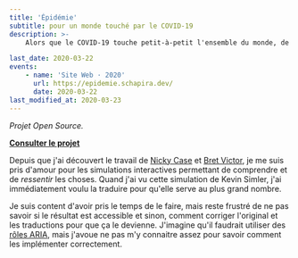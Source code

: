 ```yaml
---
title: 'Épidémie'
subtitle: pour un monde touché par le COVID-19
description: >-
    Alors que le COVID-19 touche petit-à-petit l'ensemble du monde, de nombreuses personnes n'arrivent pas encore à comprendre les enjeux de l'épidémie. "Épidémie" est une simulation interactive leur permettant de comprendre, voire de ressentir ces enjeux.

last_date: 2020-03-22
events:
    - name: 'Site Web · 2020'
      url: https://epidemie.schapira.dev/
      date: 2020-03-22
last_modified_at: 2020-03-23
---
```


_Projet Open Source._

**[Consulter le projet](https://epidemie.schapira.dev/)**

Depuis que j'ai découvert le travail de [Nicky Case](https://ncase.me/) et [Bret Victor](http://worrydream.com/), je me suis pris d'amour pour les simulations interactives permettant de comprendre et de _ressentir_ les choses. Quand j'ai vu cette simulation de Kevin Simler, j'ai immédiatement voulu la traduire pour qu'elle serve au plus grand nombre.

Je suis content d'avoir pris le temps de le faire, mais reste frustré de ne pas savoir si le résultat est accessible et sinon, comment corriger l'original et les traductions pour que ça le devienne. J'imagine qu'il faudrait utiliser des [rôles ARIA](https://developer.mozilla.org/fr/docs/Accessibilit%C3%A9/ARIA), mais j'avoue ne pas m'y connaitre assez pour savoir comment les implémenter correctement.
